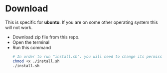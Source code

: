 # Download

This is specific for **ubuntu**. If you are on some other operating system this will not work.
- Download zip file from this repo.
- Open the terminal
- Run this command
    ```sh
    # In order to run "install.sh". you will need to change its permission first.
    chmod +x ./install.sh
    ./install.sh
    ```

